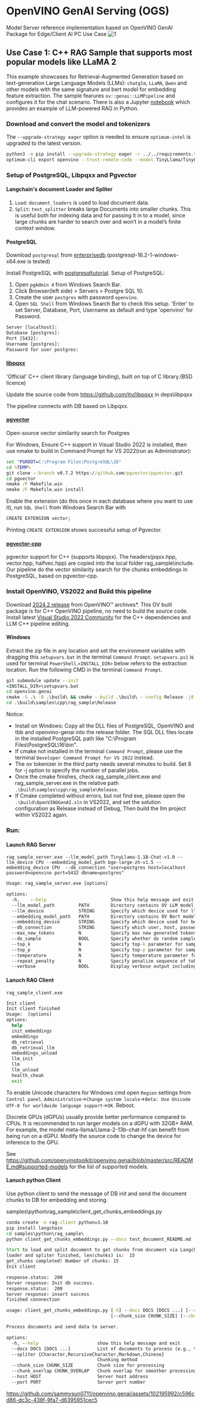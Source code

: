 # OpenVINO GenAI Serving (OGS)
Model Server reference implementation based on OpenVINO GenAI Package for Edge/Client AI PC Use Case
![1](https://github.com/sammysun0711/openvino.genai/assets/102195992/53405882-ad02-4d9e-9894-76d98beaadf6)

## Use Case 1: C++ RAG Sample that supports most popular models like LLaMA 2

This example showcases for Retrieval-Augmented Generation based on text-generation Large Language Models (LLMs): `chatglm`, `LLaMA`, `Qwen` and other models with the same signature and bert model for embedding feature extraction. The sample fearures `ov::genai::LLMPipeline` and configures it for the chat scenario. There is also a Jupyter [notebook](https://github.com/openvinotoolkit/openvino_notebooks/tree/main/notebooks/254-llm-chatbot) which provides an example of LLM-powered RAG in Python.

### Download and convert the model and tokenizers

The `--upgrade-strategy eager` option is needed to ensure `optimum-intel` is upgraded to the latest version.

```sh
python3 -m pip install --upgrade-strategy eager -r ../../requirements.txt
optimum-cli export openvino --trust-remote-code --model TinyLlama/TinyLlama-1.1B-Chat-v1.0 TinyLlama-1.1B-Chat-v1.0
```

### Setup of PostgreSQL, Libpqxx and Pgvector

#### Langchain's document Loader and Spliter
1. `Load`: `document_loaders` is used to load document data.
2. `Split`: `text_splitter` breaks large Documents into smaller chunks. This is useful both for indexing data and for passing it in to a model, since large chunks are harder to search over and won’t in a model’s finite context window.

#### PostgreSQL

Download `postgresql` from [enterprisedb](https://www.enterprisedb.com/downloads/postgres-postgresql-downloads).(postgresql-16.2-1-windows-x64.exe is tested)

Install PostgreSQL with [postgresqltutorial](https://www..com/postgresql-getting-started/install-postgresql/).
Setup of PostgreSQL:
1. Open `pgAdmin 4` from Windows Search Bar.
2. Click Browser(left side) > Servers > Postgre SQL 10.
3. Create the user `postgres` with password `openvino`.
4. Open `SQL Shell` from Windows Search Bar to check this setup. 'Enter' to set Server, Database, Port, Username as default and type 'openvino' for Password.
 
```bat
Server [localhost]: 
Database [postgres]:
Port [5432]:
Username [postgres]:
Password for user postgres:
```
#### [libpqxx](https://github.com/jtv/libpqxx)
'Official' C++ client library (language binding), built on top of C library.(BSD licence)

Update the source code from https://github.com/jtv/libpqxx in deps\libpqxx



The pipeline connects with DB based on Libpqxx.

#### [pgvector](https://github.com/pgvector/pgvector.git)
Open-source vector similarity search for Postgres

For Windows, Ensure C++ support in Visual Studio 2022 is installed, then use nmake to build in Command Prompt for VS 2022(run as Administrator):
```bat
set "PGROOT=C:\Program Files\PostgreSQL\16"
cd %TEMP%
git clone --branch v0.7.2 https://github.com/pgvector/pgvector.git
cd pgvector
nmake /F Makefile.win
nmake /F Makefile.win install
```
Enable the extension (do this once in each database where you want to use it), run `SQL Shell` from Windows Search Bar with
```bat
CREATE EXTENSION vector;
```
Printing `CREATE EXTENSION` shows successful setup of Pgvector.

#### [pgvector-cpp](https://github.com/pgvector/pgvector-cpp)
pgvector support for C++ (supports libpqxx). 
The headers(pqxx.hpp, vector.hpp, halfvec.hpp) are copied into the local folder rag_sample\include.
Our pipeline do the vector similarity search for the chunks embeddings in PostgreSQL, based on pgvector-cpp.

### Install OpenVINO, VS2022 and Build this pipeline

Download [2024.2 release](https://storage.openvinotoolkit.org/repositories/openvino/packages/2024.2/windows/) from OpenVINO™ archives*. This OV built package is for C++ OpenVINO pipeline, no need to build the source code.
Install latest [Visual Studio 2022 Community](https://visualstudio.microsoft.com/downloads/) for the C++ dependencies and LLM C++ pipeline editing.

#### Windows

Extract the zip file in any location and set the environment variables with dragging this `setupvars.bat` in the terminal `Command Prompt`. `setupvars.ps1` is used for terminal `PowerShell`.`<INSTALL_DIR>` below refers to the extraction location.
Run the following CMD in the terminal `Command Prompt`.

```bat
git submodule update --init
<INSTALL_DIR>\setupvars.bat
cd openvino.genai
cmake -S .\ -B .\build\ && cmake --build .\build\ --config Release -j8
cd .\build\samples\cpp\rag_sample\Release
```
Notice:
- Install on Windows: Copy all the DLL files of PostgreSQL, OpenVINO and tbb and openvino-genai into the release folder. The SQL DLL files locate in the installed PostgreSQL path like "C:\Program Files\PostgreSQL\16\bin". 
- If cmake not installed in the terminal `Command Prompt`, please use the terminal `Developer Command Prompt for VS 2022` instead.
- The ov tokenizer in the third party needs several minutes to build. Set 8 for -j option to specify the number of parallel jobs. 
- Once the cmake finishes, check rag_sample_client.exe and rag_sample_server.exe in the relative path `.\build\samples\cpp\rag_sample\Release`. 
- If Cmake completed without errors, but not find exe, please open the `.\build\OpenVINOGenAI.sln` in VS2022, and set the solution configuration as Release instead of Debug, Then build the llm project within VS2022 again.

### Run:
#### Launch RAG Server
`rag_sample_server.exe --llm_model_path TinyLlama-1.1B-Chat-v1.0 --llm_device CPU --embedding_model_path bge-large-zh-v1.5 --embedding_device CPU  --db_connection "user=postgres host=localhost password=openvino port=5432 dbname=postgres"`
```bat
Usage: rag_sample_server.exe [options]

options:
  -h,    --help                        Show this help message and exit
  --llm_model_path         PATH        Directory contains OV LLM model and tokenizers
  --llm_device             STRING      Specify which device used for llm inference
  --embedding_model_path   PATH        Directory contains OV Bert model and tokenizers
  --embedding_device       STRING      Specify which device used for bert inference
  --db_connection          STRING      Specify which user, host, password, port, dbname
  --max_new_tokens         N           Specify max new generated tokens (default: 256)
  --do_sample              BOOL        Specify whether do random sample (default: False)
  --top_k                  N           Specify top-k parameter for sampling (default: 0)
  --top_p                  N           Specify top-p parameter for sampling (default: 0.7)
  --temperature            N           Specify temperature parameter for sampling (default: 0.95)
  --repeat_penalty         N           Specify penalize sequence of tokens (default: 1.0, means no repeat penalty)
  --verbose                BOOL        Display verbose output including config/system/performance info
```
#### Lanuch RAG Client
`rag_sample_client.exe`
```bat
Init client
Init client finished
Usage:  [options]
options:
  help
  init_embeddings
  embeddings
  db_retrieval
  db_retrieval_llm
  embeddings_unload
  llm_init
  llm
  llm_unload
  health_cheak
  exit
```
To enable Unicode characters for Windows cmd open `Region` settings from `Control panel`. `Administrative`->`Change system locale`->`Beta: Use Unicode UTF-8 for worldwide language support`->`OK`. Reboot.

Discrete GPUs (dGPUs) usually provide better performance compared to CPUs. It is recommended to run larger models on a dGPU with 32GB+ RAM. For example, the model meta-llama/Llama-2-13b-chat-hf can benefit from being run on a dGPU. Modify the source code to change the device for inference to the GPU.

See https://github.com/openvinotoolkit/openvino.genai/blob/master/src/README.md#supported-models for the list of supported models.

#### Lanuch python Client
Use python client to send the message of DB init and send the document chunks to DB for embedding and storing.

samples\python\rag_sample\client_get_chunks_embeddings.py

```bat
conda create -n rag-client python=3.10
pip install langchain
cd samples\python\rag_sample\
python client_get_chunks_embeddings.py --docs test_document_README.md

Start to load and split document to get chunks from document via Langchain
loader and spliter finished, len(chunks) is:  15
get_chunks completed! Number of chunks: 15
Init client

response.status:  200
Server response: Init db success.
response.status:  200
Server response: insert success
finished connnection
```

```bat
usage: client_get_chunks_embeddings.py [-h] --docs DOCS [DOCS ...] [--spliter {Character,RecursiveCharacter,Markdown,Chinese}]
                                       [--chunk_size CHUNK_SIZE] [--chunk_overlap CHUNK_OVERLAP] [--host HOST] [--port PORT]

Process documents and send data to server.

options:
  -h, --help                      show this help message and exit
  --docs DOCS [DOCS ...]          List of documents to process (e.g., test_document_README.md)
  --spliter {Character,RecursiveCharacter,Markdown,Chinese}
                                  Chunking method
  --chunk_size CHUNK_SIZE         Chunk size for processing
  --chunk_overlap CHUNK_OVERLAP   Chunk overlap for smoother processing
  --host HOST                     Server host address
  --port PORT                     Server port number
  ```

https://github.com/sammysun0711/openvino.genai/assets/102195992/c596cd86-dc3c-438f-9fa7-d6395951cec5




